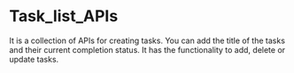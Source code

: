 # Task_list_APIs
It is a collection of APIs for creating tasks. You can add the title of the tasks and their current completion status. It has the functionality to add, delete or update tasks.
